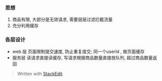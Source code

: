 ### 思想
1. 商品有限, 大部分是无效请求, 需要层层过滤拦截流量
2. 充分利用缓存

### 各层设计
* web 层
页面限制提交速度, 防止重复提交; 同一个userId , 做页面缓存
* 服务层
读请求直接读缓存, 写请求根据商品数量直接放队列, 超过商品数量返回

> Written with [StackEdit](https://stackedit.io/).
<!--stackedit_data:
eyJoaXN0b3J5IjpbMzM2MDcyNTEwXX0=
-->